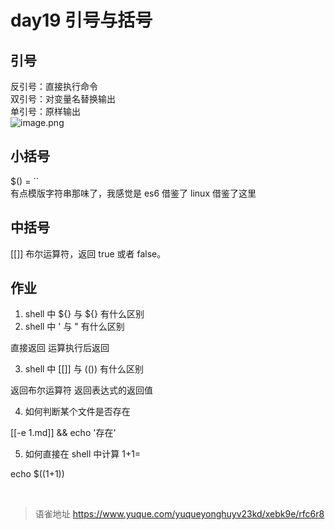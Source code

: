 # day19 引号与括号
## 引号

反引号：直接执行命令  
双引号：对变量名替换输出  
单引号：原样输出  
![image.png](https://cdn.nlark.com/yuque/0/2022/png/1572912/1658970504453-3213de30-7806-44dc-859e-44a904a0b8b4.png#clientId=u1108419e-f51b-4&from=paste&height=95&id=ud2ca1d13&name=image.png&originHeight=190&originWidth=734&originalType=binary&ratio=1&rotation=0&showTitle=false&size=50839&status=done&style=none&taskId=u7fc4280e-84d1-405b-807b-692d61a6cdf&title=&width=367)

## 小括号

$() = ``  
有点模版字符串那味了，我感觉是 es6 借鉴了 linux 借鉴了这里

## 中括号

[[]] 布尔运算符，返回 true 或者 false。

## 作业

1. shell 中 ${} 与 ${} 有什么区别
2. shell 中 ' 与 " 有什么区别

直接返回 运算执行后返回

3. shell 中 [[]] 与 (()) 有什么区别

返回布尔运算符 返回表达式的返回值

4. 如何判断某个文件是否存在

[[-e 1.md]] && echo '存在'

5. 如何直接在 shell 中计算 1+1=

echo $((1+1))

<br>
  
> 语雀地址 https://www.yuque.com/yuqueyonghuyv23kd/xebk9e/rfc6r8